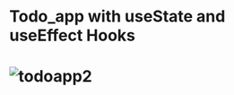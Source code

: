 <h1>Todo_app with useState and useEffect Hooks<h1>


![todoapp2](https://user-images.githubusercontent.com/96315482/212377371-ab263259-439c-4162-8caa-b56eddbec835.gif)
